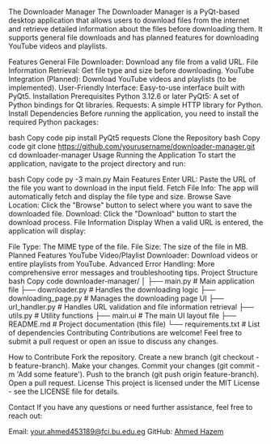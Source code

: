 The Downloader Manager
The Downloader Manager is a PyQt-based desktop application that allows users to download files from the internet and retrieve detailed information about the files before downloading them. It supports general file downloads and has planned features for downloading YouTube videos and playlists.

Features
General File Downloader: Download any file from a valid URL.
File Information Retrieval: Get file type and size before downloading.
YouTube Integration (Planned): Download YouTube videos and playlists (to be implemented).
User-Friendly Interface: Easy-to-use interface built with PyQt5.
Installation
Prerequisites
Python 3.12.6 or later
PyQt5: A set of Python bindings for Qt libraries.
Requests: A simple HTTP library for Python.
Install Dependencies
Before running the application, you need to install the required Python packages:

bash
Copy code
pip install PyQt5 requests
Clone the Repository
bash
Copy code
git clone https://github.com/yourusername/downloader-manager.git
cd downloader-manager
Usage
Running the Application
To start the application, navigate to the project directory and run:

bash
Copy code
py -3 main.py
Main Features
Enter URL: Paste the URL of the file you want to download in the input field.
Fetch File Info: The app will automatically fetch and display the file type and size.
Browse Save Location: Click the "Browse" button to select where you want to save the downloaded file.
Download: Click the "Download" button to start the download process.
File Information Display
When a valid URL is entered, the application will display:

File Type: The MIME type of the file.
File Size: The size of the file in MB.
Planned Features
YouTube Video/Playlist Downloader: Download videos or entire playlists from YouTube.
Advanced Error Handling: More comprehensive error messages and troubleshooting tips.
Project Structure
bash
Copy code
downloader-manager/
│
├── main.py                  # Main application file
├── downloader.py            # Handles the downloading logic
├── downloading_page.py      # Manages the downloading page UI
├── url_handler.py           # Handles URL validation and file information retrieval
├── utils.py                 # Utility functions
├── main.ui                  # The main UI layout file
├── README.md                # Project documentation (this file)
└── requirements.txt         # List of dependencies
Contributing
Contributions are welcome! Feel free to submit a pull request or open an issue to discuss any changes.

How to Contribute
Fork the repository.
Create a new branch (git checkout -b feature-branch).
Make your changes.
Commit your changes (git commit -m 'Add some feature').
Push to the branch (git push origin feature-branch).
Open a pull request.
License
This project is licensed under the MIT License - see the LICENSE file for details.

Contact
If you have any questions or need further assistance, feel free to reach out:

Email: your.ahmed453189@fci.bu.edu.eg
GitHub: [Ahmed Hazem](https://github.com/ahmed-hazem-1)
